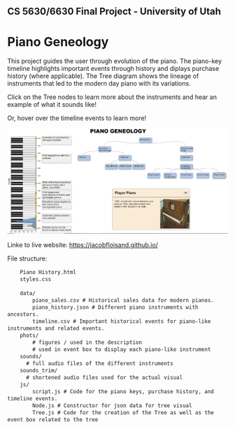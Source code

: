 ## CS 5630/6630 Final Project - University of Utah

# Piano Geneology

This project guides the user through evolution of the piano. The piano-key timeline highlights important events through history and diplays purchase history (where applicable). The Tree diagram shows the lineage of instruments that led to the modern day piano with its variations.

Click on the Tree nodes to learn more about the instruments and hear an example of what it sounds like!

Or, hover over the timeline events to learn more!

![piano_viz](photos/piano_viz.PNG)

Linke to live website: https://jacobfloisand.github.io/

File structure:

        Piano History.html
        styles.css
        
        data/
        	piano_sales.csv # Historical sales data for modern pianos.
        	piano_history.json # Different piano instruments with ancestors.
        	timeline.csv # Important historical events for piano-like instruments and related events.
        phots/
        	# figures / used in the description
        	# used in event box to display each piano-like instrument
        sounds/
          # full audio files of the different instruments
        sounds_trim/
          # shortened audio files used for the actual visual
        js/
            script.js # Code for the piano keys, purchase history, and timeline events.
            Node.js # Constructor for json data for tree visual
            Tree.js # Code for the creation of the Tree as well as the event box related to the tree

